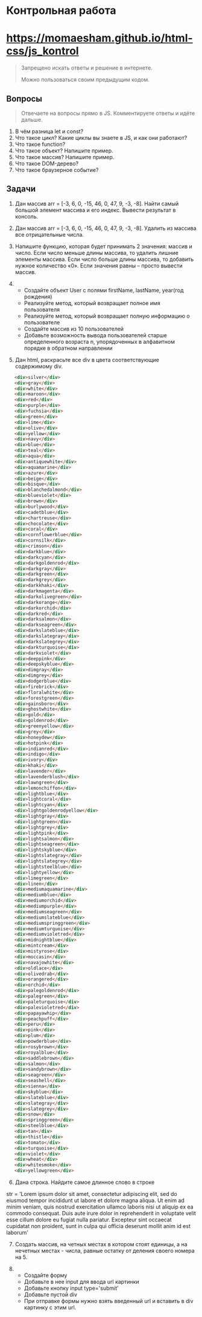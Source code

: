 # Контрольная работа

# https://momaesham.github.io/html-css/js_kontrol

> Запрещено искать ответы и решение в интернете.
> 
> Можно пользоваться своим предыдущим кодом.

## Вопросы

> Отвечаете на вопросы прямо в JS. Комментируете ответы и идёте дальше.

1. В чём разница let и const? 
2. Что такое цикл? Какие циклы вы знаете в JS, и как они работают?
3. Что такое function?
4. Что такое объект? Напишите пример.
5. Что такое массив? Напишите пример.
6. Что такое DOM-дерево?
7. Что такое браузерное событие?

## Задачи
1.	Дан массив arr = [-3, 6, 0, -15, 46, 0, 47, 9, -3, -8].
Найти самый большой элемент массива и его индекс. Вывести результат в консоль.

2.	Дан массив arr = [-3, 6, 0, -15, 46, 0, 47, 9, -3, -8].
Удалить из массива все отрицательные числа.

3.	Напишите функцию, которая будет принимать 2 значения: массив и число. Если число меньше длины массива, то удалить лишние элементы массива. Если число больше длины массива, то добавить нужное количество «0». Если значения равны – просто вывести массив.

4.	- Создайте объект User c полями firstName, lastName, year(год рождения)
    - Реализуйте метод, который возвращает полное имя пользователя
    - Реализуйте метод, который возвращает полную информацию о пользователе
    - Создайте массив из 10 пользователей
    - Добавьте возможность вывода пользователей старше определенного возраста n, упорядоченных в алфавитном порядке в обратном направлении


5.	Дан html, раскрасьте все div в цвета соответствующие содержимому div.
 ```html
    <div>silver</div>
    <div>gray</div>
    <div>white</div>
    <div>maroon</div>
    <div>red</div>
    <div>purple</div>
    <div>fuchsia</div>
    <div>green</div>
    <div>lime</div>
    <div>olive</div>
    <div>yellow</div>
    <div>navy</div>
    <div>blue</div>
    <div>teal</div>
    <div>aqua</div>
    <div>antiquewhite</div>
    <div>aquamarine</div>
    <div>azure</div>
    <div>beige</div>
    <div>bisque</div>
    <div>blanchedalmond</div>
    <div>blueviolet</div>
    <div>brown</div>
    <div>burlywood</div>
    <div>cadetblue</div>
    <div>chartreuse</div>
    <div>chocolate</div>
    <div>coral</div>
    <div>cornflowerblue</div>
    <div>cornsilk</div>
    <div>crimson</div>
    <div>darkblue</div>
    <div>darkcyan</div>
    <div>darkgoldenrod</div>
    <div>darkgray</div>
    <div>darkgreen</div>
    <div>darkgrey</div>
    <div>darkkhaki</div>
    <div>darkmagenta</div>
    <div>darkolivegreen</div>
    <div>darkorange</div>
    <div>darkorchid</div>
    <div>darkred</div>
    <div>darksalmon</div>
    <div>darkseagreen</div>
    <div>darkslateblue</div>
    <div>darkslategray</div>
    <div>darkslategrey</div>
    <div>darkturquoise</div>
    <div>darkviolet</div>
    <div>deeppink</div>
    <div>deepskyblue</div>
    <div>dimgray</div>
    <div>dimgrey</div>
    <div>dodgerblue</div>
    <div>firebrick</div>
    <div>floralwhite</div>
    <div>forestgreen</div>
    <div>gainsboro</div>
    <div>ghostwhite</div>
    <div>gold</div>
    <div>goldenrod</div>
    <div>greenyellow</div>
    <div>grey</div>
    <div>honeydew</div>
    <div>hotpink</div>
    <div>indianred</div>
    <div>indigo</div>
    <div>ivory</div>
    <div>khaki</div>
    <div>lavender</div>
    <div>lavenderblush</div>
    <div>lawngreen</div>
    <div>lemonchiffon</div>
    <div>lightblue</div>
    <div>lightcoral</div>
    <div>lightcyan</div>
    <div>lightgoldenrodyellow</div>
    <div>lightgray</div>
    <div>lightgreen</div>
    <div>lightgrey</div>
    <div>lightpink</div>
    <div>lightsalmon</div>
    <div>lightseagreen</div>
    <div>lightskyblue</div>
    <div>lightslategray</div>
    <div>lightslategrey</div>
    <div>lightsteelblue</div>
    <div>lightyellow</div>
    <div>limegreen</div>
    <div>linen</div>
    <div>mediumaquamarine</div>
    <div>mediumblue</div>
    <div>mediumorchid</div>
    <div>mediumpurple</div>
    <div>mediumseagreen</div>
    <div>mediumslateblue</div>
    <div>mediumspringgreen</div>
    <div>mediumturquoise</div>
    <div>mediumvioletred</div>
    <div>midnightblue</div>
    <div>mintcream</div>
    <div>mistyrose</div>
    <div>moccasin</div>
    <div>navajowhite</div>
    <div>oldlace</div>
    <div>olivedrab</div>
    <div>orangered</div>
    <div>orchid</div>
    <div>palegoldenrod</div>
    <div>palegreen</div>
    <div>paleturquoise</div>
    <div>palevioletred</div>
    <div>papayawhip</div>
    <div>peachpuff</div>
    <div>peru</div>
    <div>pink</div>
    <div>plum</div>
    <div>powderblue</div>
    <div>rosybrown</div>
    <div>royalblue</div>
    <div>saddlebrown</div>
    <div>salmon</div>
    <div>sandybrown</div>
    <div>seagreen</div>
    <div>seashell</div>
    <div>sienna</div>
    <div>skyblue</div>
    <div>slateblue</div>
    <div>slategray</div>
    <div>slategrey</div>
    <div>snow</div>
    <div>springgreen</div>
    <div>steelblue</div>
    <div>tan</div>
    <div>thistle</div>
    <div>tomato</div>
    <div>turquoise</div>
    <div>violet</div>
    <div>wheat</div>
    <div>whitesmoke</div>
    <div>yellowgreen</div>
```

6.	Дана строка. Найдите самое длинное слово в строке

str = 'Lorem ipsum dolor  sit amet, consectetur adipiscing elit, sed do eiusmod tempor incididunt ut labore et dolore magna    aliqua. Ut enim ad minim veniam, quis nostrud exercitation ullamco   laboris nisi ut aliquip ex ea commodo consequat. Duis aute    irure dolor in reprehenderit   in voluptate velit esse   cillum dolore eu fugiat nulla pariatur.    Excepteur sint occaecat cupidatat non proident, sunt in culpa qui officia deserunt mollit anim id est laborum'

7.	Создать массив, на четных местах в котором стоят единицы, а на нечетных местах - числа, равные остатку от деления своего номера на 5.

8.	- Создайте форму
    - Добавьте в нее input для ввода url картинки
    - Добавьте кнопку input type='submit'
    - Добавьте пустой div
    - При отправке формы нужно взять введенный url и вставить в div картинку с этим url.
